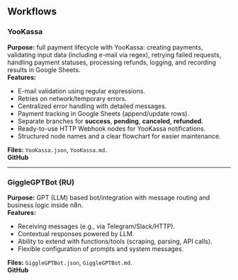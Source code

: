 ## Workflows

### YooKassa

**Purpose:** full payment lifecycle with YooKassa: creating payments, validating input data (including e-mail via regex), retrying failed requests, handling payment statuses, processing refunds, logging, and recording results in Google Sheets.  
**Features:**

- E-mail validation using regular expressions.  
- Retries on network/temporary errors.  
- Centralized error handling with detailed messages.  
- Payment tracking in Google Sheets (append/update rows).  
- Separate branches for **success**, **pending**, **canceled**, **refunded**.  
- Ready-to-use HTTP Webhook nodes for YooKassa notifications.  
- Structured node names and a clear flowchart for easier maintenance.  

**Files:** `YooKassa.json`, `YooKassa.md`.  
**GitHub**

---

### GiggleGPTBot (RU)

**Purpose:** GPT (LLM) based bot/integration with message routing and business logic inside n8n.  
**Features:**

- Receiving messages (e.g., via Telegram/Slack/HTTP).  
- Contextual responses powered by LLM.  
- Ability to extend with functions/tools (scraping, parsing, API calls).  
- Flexible configuration of prompts and system messages.  

**Files:** `GiggleGPTBot.json`, `GiggleGPTBot.md`.  
**GitHub**
